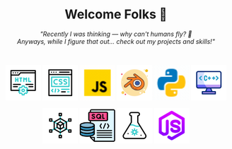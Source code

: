 <h1 align="center">Welcome Folks 👋</h1>

<p align="center">
  <i>"Recently I was thinking — why can't humans fly? 🤔<br>
  Anyways, while I figure that out... check out my projects and skills!"</i>
</p>

<br>

<!-- Top row: 6 GIFs -->
<p align="center">
  <img src="html.gif" width="80" height="80" alt="HTML" title="HTML" />
  <img src="css.gif" width="80" height="80" alt="CSS" title="CSS" />
  <img src="js.gif" width="80" height="80" alt="JavaScript" title="JavaScript" />
  <img src="icons8-blender-100.png" width="80" height="80" alt="Blender" title="Blender" />
  <img src="icons8-python.gif" width="80" height="80" alt="Python" title="Python" />
  <img src="c++.gif" width="80" height="80" alt="C++" title="C++" />
</p>

<!-- Bottom row: 4 GIFs -->
<p align="center">
  <img src="ml.gif" width="80" height="80" alt="Machine Learning" title="Machine Learning" />
  <img src="sql.png" width="80" height="80" alt="SQL" title="SQL" />
  <img src="flask.gif" width="80" height="80" alt="Flask" title="Flask" />
  <img src="nodejs.png" width="80" height="80" alt="Node.js" title="Node.js" />
</p>


<!-- - 👀 I’m interested in ...<br> -->
<!-- - 🌱 I’m currently learning ...<br> -->
<!-- - 💞️ I’m looking to collaborate on ...<br> -->
<!-- - 📫 How to reach me ...<br> -->
<!-- - ⚡ Fun fact: ...<br> -->
<!-- ![C++ Icon](https://preview.redd.it/c-and-c-icons-v0-nmuax05zxoab1.gif?width=640&crop=smart&auto=webp&s=0de5214adb83bd0eac8ffe3512924e3f2921ff69) -->

<!---
vaibhav2067/vaibhav2067 is a ✨ special ✨ repository because its `README.md` (this file) appears on your GitHub profile.
You can click the Preview link to take a look at your changes.
--->
<!---
# Hello, I'm [Your Name]! 👋

Welcome to my GitHub profile. I'm passionate about [mention your main interests or technologies]. Here, you'll find some of my projects and contributions.

## About Me

I am a [your role/occupation] based in [your location]. My journey in [field/industry] has allowed me to develop skills in [list some key skills]. I am always eager to learn and explore new technologies.

## Skills

- **Programming Languages:** [![Programming Languages](link_to_animated_icon)](link_to_your_languages_page)
- **Frameworks and Libraries:** [![Frameworks and Libraries](link_to_animated_icon)](link_to_your_frameworks_page)
- **Database:** [![Database](link_to_animated_icon)](link_to_your_database_page)
- **Other Technologies:** [![Other Technologies](link_to_animated_icon)](link_to_your_other_technologies_page)

## Projects

### Project 1: [Project Name]

[Short description of the project, including technologies used and your role]

[Link to the project if it's hosted on GitHub or any other platform]

### Project 2: [Project Name]

[Short description of the project, including technologies used and your role]

[Link to the project if it's hosted on GitHub or any other platform]

...

## GitHub Stats

![Your GitHub Stats](https://github-readme-stats.vercel.app/api?username=your-username&show_icons=true&theme=radical)

## Contact Me

- **LinkedIn:** [Your LinkedIn Profile](https://www.linkedin.com/in/your-username/)
- **Email:** your.email@example.com
- **Twitter:** [@your_twitter_handle](https://twitter.com/your_twitter_handle)

Feel free to reach out if you have any questions, collaboration ideas, or just want to connect!

Thank you for visiting my GitHub profile. Happy coding! 🚀
--->
